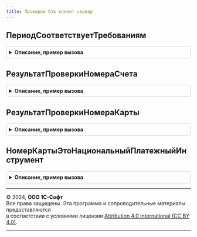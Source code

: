 ```yaml
---
title: Проверки бзк клиент сервер
---
```



## ПериодСоответствуетТребованиям
<details style="margin: 1em 0; padding: 0.5em; border: 1px solid #ccc; border-radius: 6px;">

<summary style="font-weight: bold; cursor: pointer;">Описание, пример вызова</summary>

```bsl

// АПК:558-выкл Кандидаты в публичный программный интерфейс.
// АПК:559-выкл Кандидаты в публичный программный интерфейс.

// Проверяет корректность заполнения начала и окончания периода в объекте или строке таблицы формы.
//
// Параметры:
//   Форма      - УправляемаяФорма - Форма с датами начала и окончания.
//   ПутьКОбъекту         - Строка - Полный путь к реквизиту формы с датами начала и окончания.
//   ИмяПоляДатыНачала    - Строка - Имя реквизита строки табличной части, в котором хранится дата начала периода.
//   ИмяПоляДатыОкончания - Строка - Имя реквизита строки табличной части, в котором хранится дата окончания.
//   ПредставлениеВРодительномПадеже - Строка - Представление (заголовок) периода в родительном падеже.
//
// Возвращаемое значение:
//   Булево - Признак того, что поля успешно прошли проверку.
//       Возвращает Ложь если была выявлена ошибка.
//
Функция ПериодСоответствуетТребованиям(Форма, ПутьКОбъекту, ИмяПоляДатыНачала, ИмяПоляДатыОкончания, ПредставлениеВРодительномПадеже) Экспорт
```

Пример вызова
```bsl
Результат = ПроверкиБЗККлиентСервер.ПериодСоответствуетТребованиям(Форма, ПутьКОбъекту, ИмяПоляДатыНачала, ИмяПоляДатыОкончания, ПредставлениеВРодительномПадеже) 
```
</details>

## РезультатПроверкиНомераСчета
<details style="margin: 1em 0; padding: 0.5em; border: 1px solid #ccc; border-radius: 6px;">

<summary style="font-weight: bold; cursor: pointer;">Описание, пример вызова</summary>

```bsl

// Проверяет номер расчетного счета на соответствие БИКу и корреспондентскому счету банка.
//
// Параметры:
//   НомерСчета            - Строка
//   БИК                   - Строка
//   КорреспондентскийСчет - Строка
//
// Возвращаемое значение:
//   Структура - Результат проверки:
//       * Успех - Булево - Если Истина, то номер счета прошел проверку. В пояснении будут подробности.
//       * Пояснение - Строка - Текст для вывода результатов в интерфейсе.
//
Функция РезультатПроверкиНомераСчета(Знач НомерСчета, Знач БИК, Знач КорреспондентскийСчет) Экспорт
```

Пример вызова
```bsl
Результат = ПроверкиБЗККлиентСервер.РезультатПроверкиНомераСчета(НомерСчета, БИК, КорреспондентскийСчет) 
```
</details>

## РезультатПроверкиНомераКарты
<details style="margin: 1em 0; padding: 0.5em; border: 1px solid #ccc; border-radius: 6px;">

<summary style="font-weight: bold; cursor: pointer;">Описание, пример вызова</summary>

```bsl

// Проверяет номер банковской карты.
//
// Параметры:
//   НомерКарты                         - Строка
//   ЭтоНациональныйПлатежныйИнструмент - Булево, Неопределено
//
// Возвращаемое значение:
//   Структура - Результат проверки:
//       * Успех - Булево - Если Истина, то номер карты прошел проверку. В тексте будут подробности.
//       * Текст - Строка - Текст для вывода результатов в интерфейсе.
//
Функция РезультатПроверкиНомераКарты(Знач НомерКарты, Знач ЭтоНациональныйПлатежныйИнструмент = Неопределено) Экспорт
```

Пример вызова
```bsl
Результат = ПроверкиБЗККлиентСервер.РезультатПроверкиНомераКарты(НомерКарты, ЭтоНациональныйПлатежныйИнструмент);
```
</details>

## НомерКартыЭтоНациональныйПлатежныйИнструмент
<details style="margin: 1em 0; padding: 0.5em; border: 1px solid #ccc; border-radius: 6px;">

<summary style="font-weight: bold; cursor: pointer;">Описание, пример вызова</summary>

```bsl

Функция НомерКартыЭтоНациональныйПлатежныйИнструмент(Знач НомерКарты) Экспорт
```

Пример вызова
```bsl
Результат = ПроверкиБЗККлиентСервер.НомерКартыЭтоНациональныйПлатежныйИнструмент(НомерКарты) 
```
</details>

---

© 2024, **ООО 1С-Софт**  
Все права защищены. Эта программа и сопроводительные материалы предоставляются  
в соответствии с условиями лицензии [Attribution 4.0 International (CC BY 4.0)](https://creativecommons.org/licenses/by/4.0/legalcode).

---
